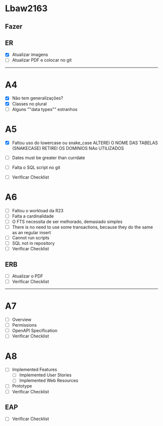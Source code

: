 # Lbaw2163

## Fazer

## ER
- [X] Atualizar imagens
- [ ] Atualizar PDF e colocar no git

-------------------------------------------------------------------------------------------------------------------------------------
# A4
- [X] Não tem generalizações?
- [X] Classes no plural
- [ ] Alguns ""data types"" estranhos

# A5
- [X] Faltou uso do lowercase ou snake_case
ALTEREI O NOME DAS TABELAS (SNAKECASE)
RETIREI OS DOMINIOS NAo UTILIZADOS

- [ ] Dates must be greater than currdate
- [ ] Falta o SQL script no git
- [ ] Verificar Checklist

# A6
- [ ] Faltou o workload da R23
- [ ] Falta a cardinalidade
- [ ] O FTS necessita de ser melhorado, demasiado simples
- [ ] There is no need to use some transactions, because they do the same as an regular insert
- [ ] Cannot run scripts
- [ ] SQL not in repository
- [ ] Verificar Checklist

## ERB
- [ ] Atualizar o PDF
- [ ] Verificar Checklist

-------------------------------------------------------------------------------------------------------------------------------------

# A7
- [ ] Overview
- [ ] Permissions
- [ ] OpenAPI Specification
- [ ] Verificar Checklist

# A8
- [ ] Implemented Features
    - [ ] Implemented User Stories
    - [ ] Implemented Web Resources
- [ ] Prototype
- [ ] Verificar Checklist

## EAP
- [ ] Verificar Checklist
